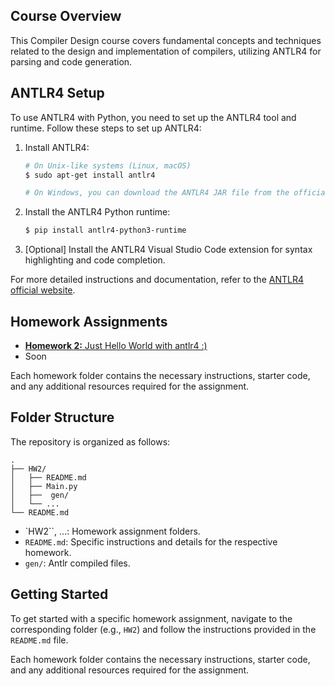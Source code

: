 
## Course Overview

This Compiler Design course covers fundamental concepts and techniques related to the design and implementation of compilers, utilizing ANTLR4 for parsing and code generation.

## ANTLR4 Setup

To use ANTLR4 with Python, you need to set up the ANTLR4 tool and runtime. Follow these steps to set up ANTLR4:

1. Install ANTLR4:

   ```bash
   # On Unix-like systems (Linux, macOS)
   $ sudo apt-get install antlr4

   # On Windows, you can download the ANTLR4 JAR file from the official website: https://www.antlr.org/download.html
   ```

2. Install the ANTLR4 Python runtime:

   ```bash
   $ pip install antlr4-python3-runtime
   ```
   
3. [Optional] Install the ANTLR4 Visual Studio Code extension for syntax highlighting and code completion.

For more detailed instructions and documentation, refer to the [ANTLR4 official website](https://www.antlr.org/).

## Homework Assignments

- [**Homework 2:** Just Hello World with antlr4 :)](HW2/)
- Soon

Each homework folder contains the necessary instructions, starter code, and any additional resources required for the assignment.

## Folder Structure

The repository is organized as follows:

```plaintext
.
├── HW2/
│   ├── README.md
│   ├── Main.py
│   ├──  gen/
│   └── ...
└── README.md
```

  - `HW2``, ...: Homework assignment folders.
  - `README.md`: Specific instructions and details for the respective homework.
  - `gen/`: Antlr compiled files.

## Getting Started

To get started with a specific homework assignment, navigate to the corresponding folder (e.g., `HW2`) and follow the instructions provided in the `README.md` file.


Each homework folder contains the necessary instructions, starter code, and any additional resources required for the assignment.

